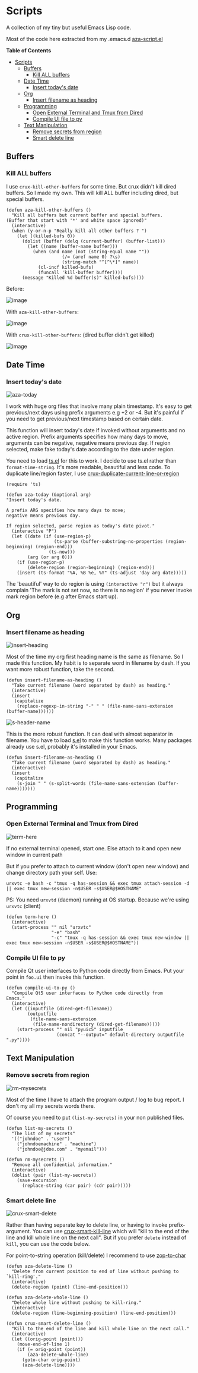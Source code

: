 # Scripts

A collection of my tiny but useful Emacs Lisp code.

Most of the code here extracted from my .emacs.d [aza-script.el](https://github.com/azzamsa/emacs.d/blob/master/aza-packages/aza-scripts.el)

<!-- markdown-toc start - Don't edit this section. Run M-x markdown-toc-refresh-toc -->
**Table of Contents**

- [Scripts](#scripts)
    - [Buffers](#buffers)
        - [Kill ALL buffers](#kill-all-buffers)
    - [Date Time](#date-time)
        - [Insert today's date](#insert-todays-date)
    - [Org](#org)
        - [Insert filename as heading](#insert-filename-as-heading)
    - [Programming](#programming)
        - [Open External Terminal and Tmux from Dired](#open-external-terminal-and-tmux-from-dired)
        - [Compile UI file to py](#compile-ui-file-to-py)
    - [Text Manipulation](#text-manipulation)
        - [Remove secrets from region](#remove-secrets-from-region)
        - [Smart delete line](#smart-delete-line)

<!-- markdown-toc end -->


## Buffers

### Kill ALL buffers

I use `crux-kill-other-buffers` for some time. But crux didn't kill
dired buffers. So I made my own. This will kill ALL buffer including
dired, but special buffers.

``` elisp
(defun aza-kill-other-buffers ()
  "Kill all buffers but current buffer and special buffers.
(Buffer that start with '*' and white space ignored)"
  (interactive)
  (when (y-or-n-p "Really kill all other buffers ? ")
    (let ((killed-bufs 0))
      (dolist (buffer (delq (current-buffer) (buffer-list)))
        (let ((name (buffer-name buffer)))
          (when (and name (not (string-equal name ""))
                     (/= (aref name 0) ?\s)
                     (string-match "^[^\*]" name))
            (cl-incf killed-bufs)
            (funcall 'kill-buffer buffer))))
      (message "Killed %d buffer(s)" killed-bufs))))

```

Before:

![image](https://user-images.githubusercontent.com/17734314/51159142-3ee9bc80-18ba-11e9-82d1-6255ccd59b58.png)

With `aza-kill-other-buffers`:

![image](https://user-images.githubusercontent.com/17734314/51159246-d222f200-18ba-11e9-9f61-91fe0984868c.png)

With `crux-kill-other-buffers`: (dired buffer didn't get killed)

![image](https://user-images.githubusercontent.com/17734314/51159188-77899600-18ba-11e9-9aba-a6567e6dce4b.png)

## Date Time

### Insert today's date

![aza-today](https://user-images.githubusercontent.com/17734314/52390960-a10a9b80-2acd-11e9-90c2-c15f4fcb06c8.gif)

I work with huge org files that involve many plain timestamp. It's
easy to get previous/next days using prefix arguments e.g +2 or
-4. But it's painful if you need to get previous/next timestamp based
on certain date.

This function will insert today's date if invoked without arguments
and no active region. Prefix arguments specifies how many days to
move, arguments can be negative, negative means previous day. If
region selected, make fake today's date according to the date under
region.

You need to load [ts.el](https://github.com/alphapapa/ts.el) for this
to work. I decide to use ts.el rather than `format-time-string`. It's
more readable, beautiful and less code. To duplicate line/region
faster, I use [crux-duplicate-current-line-or-region](https://github.com/bbatsov/crux)

``` elisp
(require 'ts) 

(defun aza-today (&optional arg)
"Insert today's date.

A prefix ARG specifies how many days to move;
negative means previous day.

If region selected, parse region as today's date pivot."
  (interactive "P")
  (let ((date (if (use-region-p)
                  (ts-parse (buffer-substring-no-properties (region-beginning) (region-end)))
                (ts-now)))
        (arg (or arg 0)))
    (if (use-region-p)
        (delete-region (region-beginning) (region-end)))
    (insert (ts-format "%A, %B %e, %Y" (ts-adjust 'day arg date)))))
```

The 'beautiful' way to do region is using `(interactive "r")` but it
always complain 'The mark is not set now, so there is no region' if
you never invoke mark region before (e.g after Emacs start up).


## Org

### Insert filename as heading

![insert-heading](https://user-images.githubusercontent.com/17734314/52390975-acf65d80-2acd-11e9-9c48-4761ceef2e25.gif)

Most of the time my org first heading name is the same as filename. So I
made this function. My habit is to separate word in filename by
dash. If you want more robust function, take the second.

``` elisp
(defun insert-filename-as-heading ()
  "Take current filename (word separated by dash) as heading."
  (interactive)
  (insert
   (capitalize
    (replace-regexp-in-string "-" " " (file-name-sans-extension (buffer-name))))))

```

![s-header-name](https://user-images.githubusercontent.com/17734314/52455913-04a3d000-2b85-11e9-88d0-b66ffa35c7f8.gif)

This is the more robust function. It can deal with almost separator in
filename. You have to load [s.el](https://github.com/magnars/s.el) to
make this function works. Many packages already use s.el, probably
it's installed in your Emacs.

``` elisp
(defun insert-filename-as-heading ()
  "Take current filename (word separated by dash) as heading."
  (interactive)
  (insert
   (capitalize
    (s-join " " (s-split-words (file-name-sans-extension (buffer-name)))))))
```

## Programming

### Open External Terminal and Tmux from Dired

![term-here](https://user-images.githubusercontent.com/17734314/56504785-dd359000-6543-11e9-9a2d-48e42861c701.gif)

If no external terminal opened, start one. Else attach to it and open
new window in current path

But if you prefer to attach to current window (don't open new window) and
change directory path your self. Use:

`urxvtc -e bash -c "tmux -q has-session && exec tmux attach-session -d || exec tmux new-session -n$USER -s$USER@$HOSTNAME"`

PS: You need `urxvtd` (daemon) running at OS startup. Because we're using
`urxvtc` (client)

``` elisp
(defun term-here ()
  (interactive)
  (start-process "" nil "urxvtc"
                 "-e" "bash"
                 "-c" "tmux -q has-session && exec tmux new-window || exec tmux new-session -n$USER -s$USER@$HOSTNAME"))
```

### Compile UI file to py

Compile Qt user interfaces to Python code directly from Emacs. Put
your point in `foo.ui` then invoke this function.

``` elisp
(defun compile-ui-to-py ()
  "Compile Qt5 user interfaces to Python code directly from
Emacs."
  (interactive)
  (let ((inputfile (dired-get-filename))
        (outputfile
         (file-name-sans-extension
          (file-name-nondirectory (dired-get-filename)))))
    (start-process "" nil "pyuic5" inputfile
                   (concat "--output=" default-directory outputfile ".py"))))
```

## Text Manipulation

### Remove secrets from region

![rm-mysecrets](https://user-images.githubusercontent.com/17734314/52390983-bc75a680-2acd-11e9-94b5-00980acb8eca.gif)

Most of the time I have to attach the program output / log to bug
report. I don't my all my secrets words there.

Of course you need to put `(list-my-secrets)` in your non published files.

``` elisp
(defun list-my-secrets ()
  "The list of my secrets"
  '(("johndoe" . "user")
    ("johndoemachine" . "machine")
    ("johndoe@jdoe.com" . "myemail")))

(defun rm-mysecrets ()
  "Remove all confidential information."
  (interactive)
  (dolist (pair (list-my-secrets))
    (save-excursion
      (replace-string (car pair) (cdr pair)))))

```

### Smart delete line

![crux-smart-delete](https://user-images.githubusercontent.com/17734314/56504768-cc851a00-6543-11e9-835e-fc74c08185f8.gif)

Rather than having separate key to delete line, or having to invoke
prefix-argument. You can use [crux-smart-kill-line](https://github.com/bbatsov/crux/blob/308f17d914e2cd79cbc809de66d02b03ceb82859/crux.el#L199)
which will "kill to the end of the line and kill whole line on the next
call". But if you prefer `delete` instead of `kill`, you can use the
code below.

For point-to-string operation (kill/delete) I recommend to use [zop-to-char](https://github.com/thierryvolpiatto/zop-to-char)

``` elisp
(defun aza-delete-line ()
  "Delete from current position to end of line without pushing to `kill-ring'."
  (interactive)
  (delete-region (point) (line-end-position)))

(defun aza-delete-whole-line ()
  "Delete whole line without pushing to kill-ring."
  (interactive)
  (delete-region (line-beginning-position) (line-end-position)))

(defun crux-smart-delete-line ()
  "Kill to the end of the line and kill whole line on the next call."
  (interactive)
  (let ((orig-point (point)))
    (move-end-of-line 1)
    (if (= orig-point (point))
        (aza-delete-whole-line)
      (goto-char orig-point)
      (aza-delete-line))))
```

